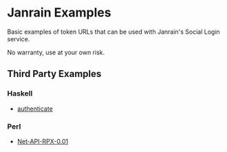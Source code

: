 # Janrain Examples
Basic examples of token URLs that can be used with Janrain's Social Login
service.

No warranty, use at your own risk.

## Third Party Examples
### Haskell
* [authenticate](http://hackage.haskell.org/cgi-bin/hackage-scripts/package/authenticate)


### Perl
* [Net-API-RPX-0.01](http://search.cpan.org/~konobi/Net-API-RPX-0.01/)
